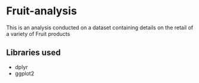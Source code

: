 # Fruit-analysis
This is an analysis conducted on a dataset containing details on the retail of a variety of Fruit products

## Libraries used
- dplyr
- ggplot2
